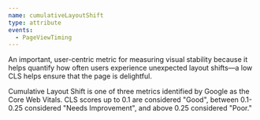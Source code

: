 ```yaml
---
name: cumulativeLayoutShift
type: attribute
events:
  - PageViewTiming
---
```


An important, user-centric metric for measuring visual stability because it helps quantify how often users experience unexpected layout shifts—a low CLS helps ensure that the page is delightful. 

Cumulative Layout Shift is one of three metrics identified by Google as the Core Web Vitals. CLS scores up to 0.1 are considered "Good", between 0.1-0.25 considered "Needs Improvement", and above 0.25 considered "Poor."
